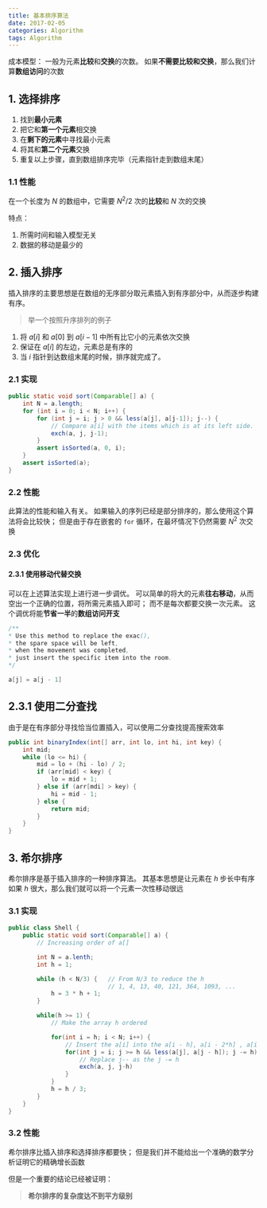 ```yaml
---
title: 基本排序算法
date: 2017-02-05
categories: Algorithm
tags: Algorithm
---
```


成本模型：
一般为元素**比较**和**交换**的次数。
如果**不需要比较和交换**，那么我们计算**数组访问**的次数

## 1. 选择排序

1. 找到**最小元素**
2. 把它和**第一个元素**相交换
3. 在**剩下的元素**中寻找最小元素
4. 将其和**第二个元素**交换
5. 重复以上步骤，直到数组排序完毕（元素指针走到数组末尾）


<!-- more -->

### 1.1 性能

在一个长度为 $N$ 的数组中，它需要 ${N^2}/{2}$ 次的**比较**和 $N$ 次的交换

特点：
1. 所需时间和输入模型无关
2. 数据的移动是最少的


## 2. 插入排序

插入排序的主要思想是在数组的无序部分取元素插入到有序部分中，从而逐步构建有序。

> 举一个按照升序排列的例子

1. 将 $a[i]$ 和 $a[0]$ 到 $a[i - 1]$ 中所有比它小的元素依次交换
2. 保证在 $a[i]$ 的左边，元素总是有序的
3. 当 $i$ 指针到达数组末尾的时候，排序就完成了。

### 2.1 实现

```java
public static void sort(Comparable[] a) {
    int N = a.length;
    for (int i = 0; i < N; i++) {
        for (int j = i; j > 0 && less(a[j], a[j-1]); j--) {
            // Compare a[i] with the items which is at its left side.
            exch(a, j, j-1);
        }
        assert isSorted(a, 0, i);
    }
    assert isSorted(a);
}
```




### 2.2 性能

此算法的性能和输入有关。
如果输入的序列已经是部分排序的，那么使用这个算法将会比较快；
但是由于存在嵌套的 `for` 循环，在最坏情况下仍然需要 $N^2$ 次交换


### 2.3 优化

#### 2.3.1 使用移动代替交换

可以在上述算法实现上进行进一步调优。
可以简单的将大的元素**往右移动**，从而空出一个正确的位置，将所需元素插入即可；
而不是每次都要交换一次元素。
这个调优将能**节省一半**的**数组访问开支**

```java
/**
* Use this method to replace the exac(),
* the spare space will be left,
* when the movement was completed,
* just insert the specific item into the room.
*/

a[j] = a[j - 1]
```

## 2.3.1 使用二分查找

由于是在有序部分寻找恰当位置插入，可以使用二分查找提高搜索效率

```java
public int binaryIndex(int[] arr, int lo, int hi, int key) {
    int mid;
    while (lo <= hi) {
        mid = lo + (hi - lo) / 2;
        if (arr[mid] < key) {
            lo = mid + 1;
        } else if (arr[mdi] > key) {
            hi = mid - 1;
        } else {
            return mid;
        }
    }
}
```


## 3. 希尔排序

希尔排序是基于插入排序的一种排序算法。
其基本思想是让元素在 $h$ 步长中有序
如果 $h$ 很大，那么我们就可以将一个元素一次性移动很远




### 3.1 实现

```java
public class Shell {
    public static void sort(Comparable[] a) {
        // Increasing order of a[]

        int N = a.lenth;
        int h = 1;

        while (h < N/3) {   // From N/3 to reduce the h
                            // 1, 4, 13, 40, 121, 364, 1093, ...
            h = 3 * h + 1;
        }

        while(h >= 1) {
            // Make the array h ordered

            for(int i = h; i < N; i++) {
                // Insert the a[i] into the a[i - h], a[i - 2*h] , a[i - 3*h]
                for(int j = i; j >= h && less(a[j], a[j - h]); j -= h) {
                    // Replace j-- as the j -= h
                    exch(a, j, j-h)
                }
            }
            h = h / 3;
        }
    }
}
```

### 3.2 性能

希尔排序比插入排序和选择排序都要快；
但是我们并不能给出一个准确的数学分析证明它的精确增长函数

但是一个重要的结论已经被证明：

> **希尔排序的复杂度达不到平方级别**
